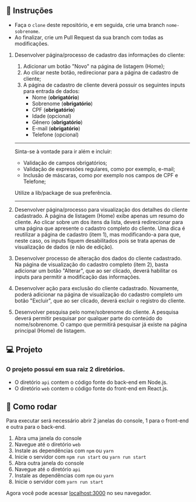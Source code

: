 ## 📄 Instruções
- Faça o `clone` deste repositório, e em seguida, crie uma branch `nome-sobrenome`.
- Ao finalizar, crie um Pull Request da sua branch com todas as modificações.

1. Desenvolver página/processo de cadastro das informações do cliente:
    1. Adicionar um botão "Novo" na página de listagem (Home);
    2. Ao clicar neste botão, redirecionar para a página de cadastro de cliente;
    3. A página de cadastro de cliente deverá possuir os seguintes inputs para entrada de dados:
        - Nome (**obrigatório**)
        - Sobrenome (**obrigatório**)
        - CPF (**obrigatório**)
        - Idade (opcional)
        - Gênero (**obrigatório**)
        - E-mail (**obrigatório**)
        - Telefone (opcional)

    ***
    Sinta-se à vontade para ir além e incluir:
    - Validação de campos obrigatórios;
    - Validação de expressões regulares, como por exemplo, e-mail;
    - Inclusão de máscaras, como por exemplo nos campos de CPF e Telefone;

    Utilize a lib/package de sua preferência.
    ***

2. Desenvolver página/processo para visualização dos detalhes do cliente cadastrado. A página de listagem (Home) exibe apenas um resumo do cliente. Ao clicar sobre um dos itens da lista, deverá redirecionar para uma página que apresente o cadastro completo do cliente. Uma dica é reutilizar a página de cadastro (item 1), mas modificando-a para que, neste caso, os inputs fiquem desabilitados pois se trata apenas de visualização de dados (e não de edição).

3. Desenvolver processo de alteração dos dados do cliente cadastrado. Na página de visualização do cadastro completo (item 2), basta adicionar um botão "Alterar", que ao ser clicado, deverá habilitar os inputs para permitir a modificação das informações.

4. Desenvolver ação para exclusão do cliente cadastrado. Novamente, poderá adicionar na página de visualização do cadastro completo um botão "Excluir", que ao ser clicado, deverá excluir o registro do cliente.

5. Desenvolver pesquisa pelo nome/sobrenome do cliente. A pesquisa deverá permitir pesquisar por qualquer parte do conteúdo do nome/sobrenome. O campo que permitirá pesquisar já existe na página principal (Home) de listagem.

## 💻 Projeto

### O projeto possui em sua raiz 2 diretórios.

- O diretório `api` contem o código fonte do back-end em Node.js.
- O diretório `web` contem o código fonte do front-end em React.js.

## 🚀 Como rodar

Para executar será necessário abrir 2 janelas do console, 1 para o front-end e outra para o back-end.

1. Abra uma janela do console
2. Navegue até o diretório `web`
3. Instale as dependências com `npm` ou `yarn`
4. Inicie o servidor com `npm run start` ou `yarn run start`
5. Abra outra janela do console
6. Navegue até o diretório `api`
7. Instale as dependências com `npm` ou `yarn`
8. Inicie o servidor com `yarn run start`

Agora você pode acessar [localhost:3000](http://localhost:3000) no seu navegador.
